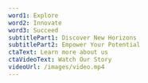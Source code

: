 ```yaml
---
word1: Explore
word2: Innovate
word3: Succeed
subtitlePart1: Discover New Horizons
subtitlePart2: Empower Your Potential
ctaText: Learn more about us
ctaVideoText: Watch Our Story
videoUrl: /images/video.mp4
---
```

